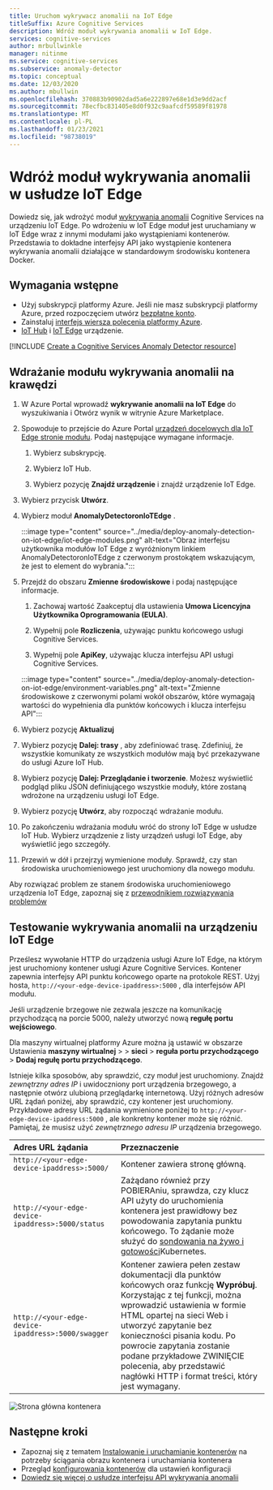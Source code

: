 ```yaml
---
title: Uruchom wykrywacz anomalii na IoT Edge
titleSuffix: Azure Cognitive Services
description: Wdróż moduł wykrywania anomalii w IoT Edge.
services: cognitive-services
author: mrbullwinkle
manager: nitinme
ms.service: cognitive-services
ms.subservice: anomaly-detector
ms.topic: conceptual
ms.date: 12/03/2020
ms.author: mbullwin
ms.openlocfilehash: 370883b90902dad5a6e222897e68e1d3e9dd2acf
ms.sourcegitcommit: 78ecfbc831405e8d0f932c9aafcdf59589f81978
ms.translationtype: MT
ms.contentlocale: pl-PL
ms.lasthandoff: 01/23/2021
ms.locfileid: "98738019"
---
```

# <a name="deploy-an-anomaly-detector-module-to-iot-edge"></a>Wdróż moduł wykrywania anomalii w usłudze IoT Edge

Dowiedz się, jak wdrożyć moduł [wykrywania anomalii](../anomaly-detector-container-howto.md) Cognitive Services na urządzeniu IoT Edge. Po wdrożeniu w IoT Edge moduł jest uruchamiany w IoT Edge wraz z innymi modułami jako wystąpieniami kontenerów. Przedstawia to dokładne interfejsy API jako wystąpienie kontenera wykrywania anomalii działające w standardowym środowisku kontenera Docker. 

## <a name="prerequisites"></a>Wymagania wstępne

* Użyj subskrypcji platformy Azure. Jeśli nie masz subskrypcji platformy Azure, przed rozpoczęciem utwórz [bezpłatne konto](https://azure.microsoft.com/free).
* Zainstaluj [interfejs wiersza polecenia platformy Azure](/cli/azure/install-azure-cli?view=azure-cli-latest).
* [IoT Hub](../../../iot-hub/iot-hub-create-through-portal.md) i [IoT Edge](../../../iot-edge/quickstart-linux.md) urządzenie.

[!INCLUDE [Create a Cognitive Services Anomaly Detector resource](../includes/create-anomaly-detector-resource.md)]

## <a name="deploy-the-anomaly-detection-module-to-the-edge"></a>Wdrażanie modułu wykrywania anomalii na krawędzi

1. W Azure Portal wprowadź **wykrywanie anomalii na IoT Edge** do wyszukiwania i Otwórz wynik w witrynie Azure Marketplace.
2. Spowoduje to przejście do Azure Portal [urządzeń docelowych dla IoT Edge stronie modułu](https://portal.azure.com/#create/azure-cognitive-service.edge-anomaly-detector). Podaj następujące wymagane informacje.

    1. Wybierz subskrypcję.

    1. Wybierz IoT Hub.

    1. Wybierz pozycję **Znajdź urządzenie** i znajdź urządzenie IoT Edge.

3. Wybierz przycisk **Utwórz**.

4. Wybierz moduł **AnomalyDetectoronIoTEdge** .

    :::image type="content" source="../media/deploy-anomaly-detection-on-iot-edge/iot-edge-modules.png" alt-text="Obraz interfejsu użytkownika modułów IoT Edge z wyróżnionym linkiem AnomalyDetectoronIoTEdge z czerwonym prostokątem wskazującym, że jest to element do wybrania.":::

5. Przejdź do obszaru **Zmienne środowiskowe** i podaj następujące informacje.

    1.  Zachowaj wartość Zaakceptuj dla ustawienia **Umowa Licencyjna Użytkownika Oprogramowania (EULA)**.

    1. Wypełnij pole **Rozliczenia**, używając punktu końcowego usługi Cognitive Services.

    1. Wypełnij pole **ApiKey**, używając klucza interfejsu API usługi Cognitive Services.

    :::image type="content" source="../media/deploy-anomaly-detection-on-iot-edge/environment-variables.png" alt-text="Zmienne środowiskowe z czerwonymi polami wokół obszarów, które wymagają wartości do wypełnienia dla punktów końcowych i klucza interfejsu API":::

6. Wybierz pozycję **Aktualizuj**

7. Wybierz pozycję **Dalej: trasy** , aby zdefiniować trasę. Zdefiniuj, że wszystkie komunikaty ze wszystkich modułów mają być przekazywane do usługi Azure IoT Hub.

8. Wybierz pozycję **Dalej: Przeglądanie i tworzenie**. Możesz wyświetlić podgląd pliku JSON definiującego wszystkie moduły, które zostaną wdrożone na urządzeniu usługi IoT Edge.
    
9. Wybierz pozycję **Utwórz**, aby rozpocząć wdrażanie modułu.

10. Po zakończeniu wdrażania modułu wróć do strony IoT Edge w usłudze IoT Hub. Wybierz urządzenie z listy urządzeń usługi IoT Edge, aby wyświetlić jego szczegóły.

11. Przewiń w dół i przejrzyj wymienione moduły. Sprawdź, czy stan środowiska uruchomieniowego jest uruchomiony dla nowego modułu. 

Aby rozwiązać problem ze stanem środowiska uruchomieniowego urządzenia IoT Edge, zapoznaj się z [przewodnikiem rozwiązywania problemów](../../../iot-edge/troubleshoot.md)

## <a name="test-anomaly-detector-on-an-iot-edge-device"></a>Testowanie wykrywania anomalii na urządzeniu IoT Edge

Prześlesz wywołanie HTTP do urządzenia usługi Azure IoT Edge, na którym jest uruchomiony kontener usługi Azure Cognitive Services. Kontener zapewnia interfejsy API punktu końcowego oparte na protokole REST. Użyj hosta, `http://<your-edge-device-ipaddress>:5000` , dla interfejsów API modułu.

Jeśli urządzenie brzegowe nie zezwala jeszcze na komunikację przychodzącą na porcie 5000, należy utworzyć nową **regułę portu wejściowego**. 

Dla maszyny wirtualnej platformy Azure można ją ustawić w obszarze Ustawienia **maszyny wirtualnej**  >    >  **sieci**  >  **reguła portu przychodzącego**  >  **Dodaj regułę portu przychodzącego**.

Istnieje kilka sposobów, aby sprawdzić, czy moduł jest uruchomiony. Znajdź *zewnętrzny adres IP* i uwidoczniony port urządzenia brzegowego, a następnie otwórz ulubioną przeglądarkę internetową. Użyj różnych adresów URL żądań poniżej, aby sprawdzić, czy kontener jest uruchomiony. Przykładowe adresy URL żądania wymienione poniżej to `http://<your-edge-device-ipaddress:5000` , ale konkretny kontener może się różnić. Pamiętaj, że musisz użyć *zewnętrznego adresu IP* urządzenia brzegowego.

| Adres URL żądania | Przeznaczenie |
|:-------------|:---------|
| `http://<your-edge-device-ipaddress>:5000/` | Kontener zawiera stronę główną. |
| `http://<your-edge-device-ipaddress>:5000/status` | Zażądano również przy POBIERAniu, sprawdza, czy klucz API użyty do uruchomienia kontenera jest prawidłowy bez powodowania zapytania punktu końcowego. To żądanie może służyć do [sondowania na żywo i gotowości](https://kubernetes.io/docs/tasks/configure-pod-container/configure-liveness-readiness-probes/)Kubernetes. |
| `http://<your-edge-device-ipaddress>:5000/swagger` | Kontener zawiera pełen zestaw dokumentacji dla punktów końcowych oraz funkcję **Wypróbuj**. Korzystając z tej funkcji, można wprowadzić ustawienia w formie HTML opartej na sieci Web i utworzyć zapytanie bez konieczności pisania kodu. Po powrocie zapytania zostanie podane przykładowe ZWINIĘCIE polecenia, aby przedstawić nagłówki HTTP i format treści, który jest wymagany. |

![Strona główna kontenera](../../../../includes/media/cognitive-services-containers-api-documentation/container-webpage.png)

## <a name="next-steps"></a>Następne kroki

* Zapoznaj się z tematem [Instalowanie i uruchamianie kontenerów](../anomaly-detector-container-configuration.md) na potrzeby ściągania obrazu kontenera i uruchamiania kontenera
* Przegląd [konfigurowania kontenerów](../anomaly-detector-container-configuration.md) dla ustawień konfiguracji
* [Dowiedz się więcej o usłudze interfejsu API wykrywania anomalii](https://go.microsoft.com/fwlink/?linkid=2080698&clcid=0x409)
